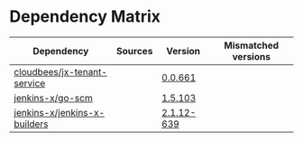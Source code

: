 # Dependency Matrix

Dependency | Sources | Version | Mismatched versions
---------- | ------- | ------- | -------------------
[cloudbees/jx-tenant-service](https://github.com/cloudbees/jx-tenant-service) |  | [0.0.661](https://github.com/cloudbees/jx-tenant-service/releases/tag/v0.0.661) | 
[jenkins-x/go-scm](https://github.com/jenkins-x/go-scm) |  | [1.5.103]() | 
[jenkins-x/jenkins-x-builders](https://github.com/jenkins-x/jenkins-x-builders) |  | [2.1.12-639]() | 

